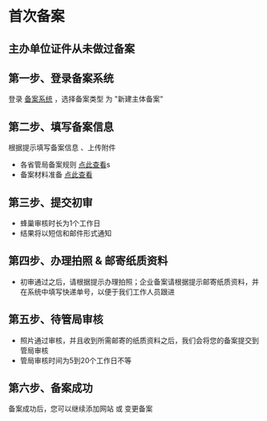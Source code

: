 # 首次备案

## 主办单位证件从未做过备案

## 第一步、登录备案系统
登录 [备案系统][1] ，选择备案类型 为 "新建主体备案"

## 第二步、填写备案信息
根据提示填写备案信息 、上传附件

* 各省管局备案规则 [点此查看](../各省管局规则)s
* 备案材料准备 [点此查看](../备案基础知识/备案材料准备.md)
## 第三步、提交初审
* 蜂巢审核时长为1个工作日
* 结果将以短信和邮件形式通知
## 第四步、办理拍照 & 邮寄纸质资料
* 初审通过之后，请根据提示办理拍照；企业备案请根据提示邮寄纸质资料，并在系统中填写快递单号，以便于我们工作人员跟进
## 第五步、待管局审核
* 照片通过审核，并且收到所需邮寄的纸质资料之后，我们会将您的备案提交到管局审核
* 管局审核时间为5到20个工作日不等
## 第六步、备案成功
备案成功后，您可以继续添加网站 或 变更备案


  [1]: http://icp.c.163.com/